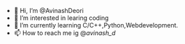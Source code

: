 - 👋 Hi, I’m @AvinashDeori
- 👀 I’m interested in learing coding
- 🌱 I’m currently learning  C/C++,Python,Webdevelopment.
- 📫 How to reach me ig @_avinash_d_
<!---
AvinashDeori/AvinashDeoei is a ✨ special ✨ repository because its `README.md` (this file) appears on your GitHub profile.
You can click the Preview link to take a look at your changes.
--->
